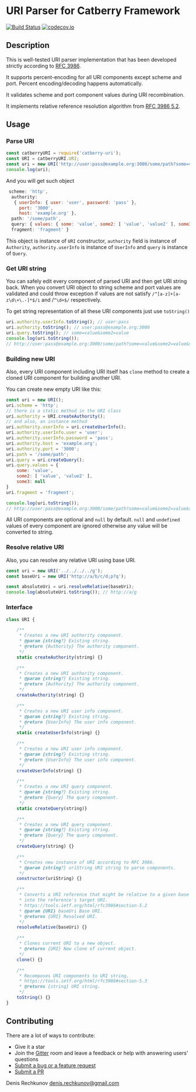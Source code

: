 # URI Parser for Catberry Framework

[![Build Status](https://travis-ci.org/catberry/catberry-uri.svg?branch=master)](https://travis-ci.org/catberry/catberry-uri) [![codecov.io](http://codecov.io/github/catberry/catberry-uri/coverage.svg?branch=master)](http://codecov.io/github/catberry/catberry-uri?branch=master)

## Description
This is well-tested URI parser implementation that has been developed strictly
according to [RFC 3986](https://tools.ietf.org/html/rfc3986).

It supports percent-encoding for all URI components except scheme and port.
Percent encoding/decoding happens automatically.

It validates scheme and port component values during URI recombination.

It implements relative reference resolution algorithm from
[RFC 3986 5.2](https://tools.ietf.org/html/rfc3986#section-5.2).

## Usage

### Parse URI

```javascript
const catberryURI = require('catberry-uri');
const URI = catberryURI.URI;
const uri = new URI('http://user:pass@example.org:3000/some/path?some=value&some2=value&some2=value2&some3#fragment');
console.log(uri);
```

And you will get such object

```javascript
 scheme: 'http',
  authority:
   { userInfo: { user: 'user', password: 'pass' },
     port: '3000',
     host: 'example.org' },
  path: '/some/path',
  query: { values: { some: 'value', some2: [ 'value', 'value2' ], some3: null } },
  fragment: 'fragment' }
```
This object is instance of `URI` constructor, `authority` field is instance
of `Authority`, `authority.userInfo` is instance of `UserInfo` and `query` is
instance of `Query`.

### Get URI string
You can safely edit every component of parsed URI and then get URI string back.
When you convert URI object to string scheme and port values are validated and
could throw exception if values are not satisfy `/^[a-z]+[a-z\d\+\.-]*$/i` and
/`^\d+$/` respectively.

To get string representation of all these URI components just use `toString()`

```javascript
uri.authority.userInfo.toString(); // user:pass
uri.authority.toString(); // user:pass@example.org:3000
uri.query.toString(); // some=value&some2=value
console.log(uri.toString());
// http://user:pass@example.org:3000/some/path?some=value&some2=value&some2=value2&some3#fragment
```

### Building new URI
Also, every URI component including URI itself has `clone` method to create
a cloned URI component for building another URI.

You can create new empty URI like this:
```javascript
const uri = new URI();
uri.scheme = 'http';
// there is a static method in the URI class
uri.authority = URI.createAuthority();
// and also, an instance method
uri.authority.userInfo = uri.createUserInfo();
uri.authority.userInfo.user = 'user';
uri.authority.userInfo.password = 'pass';
uri.authority.host = 'example.org';
uri.authority.port = '3000';
uri.path = '/some/path';
uri.query = uri.createQuery();
uri.query.values = {
	some: 'value',
	some2: [ 'value', 'value2' ],
	some3: null
}
uri.fragment = 'fragment';

console.log(uri.toString());
// http://user:pass@example.org:3000/some/path?some=value&some2=value&some2=value2&some3#fragment
```
All URI components are optional and `null` by default.
`null` and `undefined` values of every component are ignored otherwise any value
will be converted to string.

### Resolve relative URI
Also, you can resolve any relative URI using base URI.

```javascript
const uri = new URI('../../../../g');
const baseUri = new URI('http://a/b/c/d;p?q');

const absoluteUri = uri.resolveRelative(baseUri);
console.log(absoluteUri.toString()); // http://a/g
```

### Interface

```javascript
class URI {

	/**
	 * Creates a new URI authority component.
	 * @param {string?} Existing string.
	 * @return {Authority} The authority component.
	 */
	static createAuthority(string) {}

	/**
	 * Creates a new URI authority component.
	 * @param {string?} Existing string.
	 * @return {Authority} The authority component.
	 */
	createAuthority(string) {}

	/**
	 * Creates a new URI user info component.
	 * @param {string?} Existing string.
	 * @return {UserInfo} The user info component.
	 */
	static createUserInfo(string) {}

	/**
	 * Creates a new URI user info component.
	 * @param {string?} Existing string.
	 * @return {UserInfo} The user info component.
	 */
	createUserInfo(string) {}

	/**
	 * Creates a new URI query component.
	 * @param {string?} Existing string.
	 * @return {Query} The query component.
	 */
	static createQuery(string)}

	/**
	 * Creates a new URI query component.
	 * @param {string?} Existing string.
	 * @return {Query} The query component.
	 */
	createQuery(string) {}

	/**
	 * Creates new instance of URI according to RFC 3986.
	 * @param {string?} uriString URI string to parse components.
	 */
	constructor(uriString) {}

	/**
	 * Converts a URI reference that might be relative to a given base URI
	 * into the reference's target URI.
	 * https://tools.ietf.org/html/rfc3986#section-5.2
	 * @param {URI} baseUri Base URI.
	 * @returns {URI} Resolved URI.
	 */
	resolveRelative(baseUri) {}

	/**
	 * Clones current URI to a new object.
	 * @returns {URI} New clone of current object.
	 */
	clone() {}

	/**
	 * Recomposes URI components to URI string,
	 * https://tools.ietf.org/html/rfc3986#section-5.3
	 * @returns {string} URI string.
	 */
	toString() {}
}
```

## Contributing

There are a lot of ways to contribute:

* Give it a star
* Join the [Gitter](https://gitter.im/catberry/main) room and leave a feedback or help with answering users' questions
* [Submit a bug or a feature request](https://github.com/catberry/catberry-uri/issues)
* [Submit a PR](https://github.com/catberry/catberry-uri/blob/develop/CONTRIBUTING.md)

Denis Rechkunov <denis.rechkunov@gmail.com>
